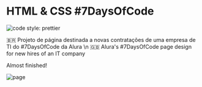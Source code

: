 # HTML & CSS #7DaysOfCode
![code style: prettier](https://img.shields.io/badge/code_style-prettier-ff69b4.svg?style=flat-square)

🇧🇷 Projeto de página destinada a novas contratações de uma empresa de TI do #7DaysOfCode da Alura \n
🇬🇧 Alura's #7DaysOfCode page design for new hires of an IT company

Almost finished!

![page](https://user-images.githubusercontent.com/116561862/236654338-0e542cbf-2f86-479e-b100-c18abe08c8bb.jpeg)
